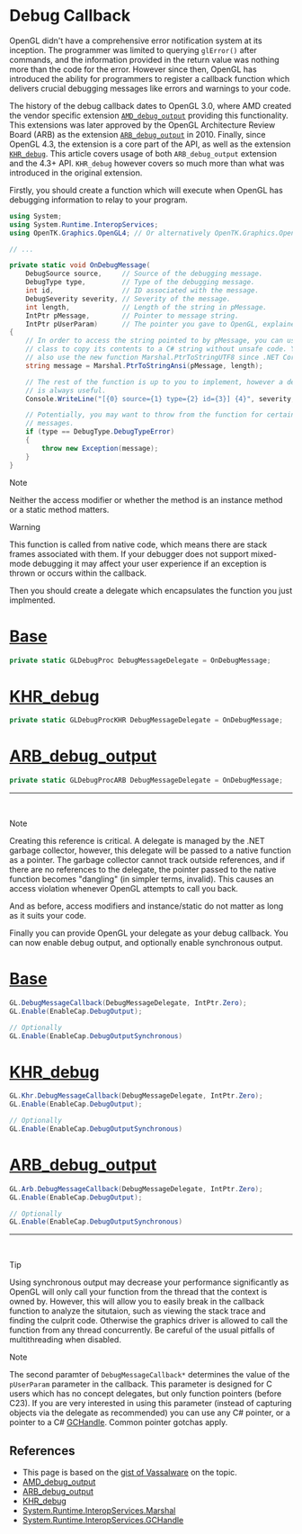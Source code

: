 Debug Callback
==============
OpenGL didn't have a comprehensive error notification system at its inception.
The programmer was limited to querying `glError()` after commands, and the
information provided in the return value was nothing more than the code for the
error. However since then, OpenGL has introduced the ability for programmers to
register a callback function which delivers crucial debugging messages like
errors and warnings to your code.

The history of the debug callback dates to OpenGL 3.0, where AMD created the
vendor specific extension [`AMD_debug_output`](https://registry.khronos.org/OpenGL/extensions/AMD/AMD_debug_output.txt 
"Specification document for AMD_debug_output.") providing this functionality.
This extensions was later approved by the OpenGL Architecture Review Board (ARB)
as the extension [`ARB_debug_output`](https://registry.khronos.org/OpenGL/extensions/ARB/ARB_debug_output.txt
"Specification document for ARB_debug_output.") in 2010\. Finally, since OpenGL
4.3, the extension is a core part of the API, as well as the extension
[`KHR_debug`](https://registry.khronos.org/OpenGL/extensions/KHR/KHR_debug.txt
"Specification document for KHR_debug."). This article covers usage of
both `ARB_debug_output` extension and the 4.3+ API. `KHR_debug` however covers
so much more than what was introduced in the original extension.

Firstly, you should create a function which will execute when OpenGL has
debugging information to relay to your program.

```cs
using System;
using System.Runtime.InteropServices;
using OpenTK.Graphics.OpenGL4; // Or alternatively OpenTK.Graphics.OpenGL

// ...

private static void OnDebugMessage(
    DebugSource source,     // Source of the debugging message.
    DebugType type,         // Type of the debugging message.
    int id,                 // ID associated with the message.
    DebugSeverity severity, // Severity of the message.
    int length,             // Length of the string in pMessage.
    IntPtr pMessage,        // Pointer to message string.
    IntPtr pUserParam)      // The pointer you gave to OpenGL, explained later.
{
    // In order to access the string pointed to by pMessage, you can use Marshal
    // class to copy its contents to a C# string without unsafe code. You can
    // also use the new function Marshal.PtrToStringUTF8 since .NET Core 1.1.
    string message = Marshal.PtrToStringAnsi(pMessage, length);

    // The rest of the function is up to you to implement, however a debug output
    // is always useful.
    Console.WriteLine("[{0} source={1} type={2} id={3}] {4}", severity, source, type, id, message);

    // Potentially, you may want to throw from the function for certain severity
    // messages.
    if (type == DebugType.DebugTypeError)
    {
        throw new Exception(message);
    }
}
```

> [!NOTE]
> Neither the access modifier or whether the method is an instance method or a
> static method matters.

> [!WARNING]
> This function is called from native code, which means there are stack frames
> associated with them. If your debugger does not support mixed-mode debugging
> it may affect your user experience if an exception is thrown or occurs within
> the callback.

Then you should create a delegate which encapsulates the function you just
implmented.
# [Base](#tab/delegate-gl)
```cs
private static GLDebugProc DebugMessageDelegate = OnDebugMessage;
```
# [KHR_debug](#tab/delegate-khr)
```cs
private static GLDebugProcKHR DebugMessageDelegate = OnDebugMessage;
```
# [ARB_debug_output](#tab/delegate-arb)
```cs
private static GLDebugProcARB DebugMessageDelegate = OnDebugMessage;
```
***
<br/>

> [!NOTE]
> Creating this reference is critical. A delegate is managed by the .NET garbage
> collector, however, this delegate will be passed to a native function as a
> pointer. The garbage collector cannot track outside references, and if there
> are no references to the delegate, the pointer passed to the native function
> becomes "dangling" (in simpler terms, invalid). This causes an access violation
> whenever OpenGL attempts to call you back.
>
> And as before, access modifiers and instance/static do not matter as long as it
> suits your code.

Finally you can provide OpenGL your delegate as your debug callback. You can now
enable debug output, and optionally enable synchronous output.

# [Base](#tab/enable-gl)
```cs
GL.DebugMessageCallback(DebugMessageDelegate, IntPtr.Zero);
GL.Enable(EnableCap.DebugOutput);

// Optionally
GL.Enable(EnableCap.DebugOutputSynchronous)
```
# [KHR_debug](#tab/enable-khr)
```cs
GL.Khr.DebugMessageCallback(DebugMessageDelegate, IntPtr.Zero);
GL.Enable(EnableCap.DebugOutput);

// Optionally
GL.Enable(EnableCap.DebugOutputSynchronous)
```
# [ARB_debug_output](#tab/enable-arb)
```cs
GL.Arb.DebugMessageCallback(DebugMessageDelegate, IntPtr.Zero);
GL.Enable(EnableCap.DebugOutput);

// Optionally
GL.Enable(EnableCap.DebugOutputSynchronous)
```
***
<br/>

> [!TIP]
> Using synchronous output may decrease your performance significantly as OpenGL
> will only call your function from the thread that the context is owned by.
> However, this will allow you to easily break in the callback function to
> analyze the situtaion, such as viewing the stack trace and finding the culprit
> code. Otherwise the graphics driver is allowed to call the function from any
> thread concurrently. Be careful of the usual pitfalls of multithreading when
> disabled.

> [!NOTE]
> The second paramter of `DebugMessageCallback*` determines the value of the
> `pUserParam` parameter in the callback. This parameter is designed for C users
> which has no concept delegates, but only function pointers (before C23). If you
> are very interested in using this parameter (instead of capturing objects via
> the delegate as recommended) you can use any C# pointer, or a pointer to a C#
> [GCHandle](https://learn.microsoft.com/en-us/dotnet/api/system.runtime.interopservices.gchandle?view=net-7.0 "A structure which allows native code to reference a C# object.").
> Common pointer gotchas apply.

References
----------
 * This page is based on the [gist of Vassalware](https://gist.github.com/Vassalware/d47ff5e60580caf2cbbf0f31aa20af5d> "The original page this documentation is based on.") on the topic.
 * [AMD_debug_output](https://registry.khronos.org/OpenGL/extensions/AMD/AMD_debug_output.txt "Specification document for AMD_debug_output.")
 * [ARB_debug_output](https://registry.khronos.org/OpenGL/extensions/ARB/ARB_debug_output.txt "Specification document for ARB_debug_output.")
 * [KHR_debug](https://registry.khronos.org/OpenGL/extensions/KHR/KHR_debug.txt "Specification document for KHR_debug.")
 * [System.Runtime.InteropServices.Marshal](https://learn.microsoft.com/en-us/dotnet/api/system.runtime.interopservices.marshal?view=net-6.0 "Reference page for System.Runtime.InteropServices.Marshal class.")
 * [System.Runtime.InteropServices.GCHandle](https://learn.microsoft.com/en-us/dotnet/api/system.runtime.interopservices.gchandle?view=net-7.0 "A structure which allows native code to reference a C# object.")
